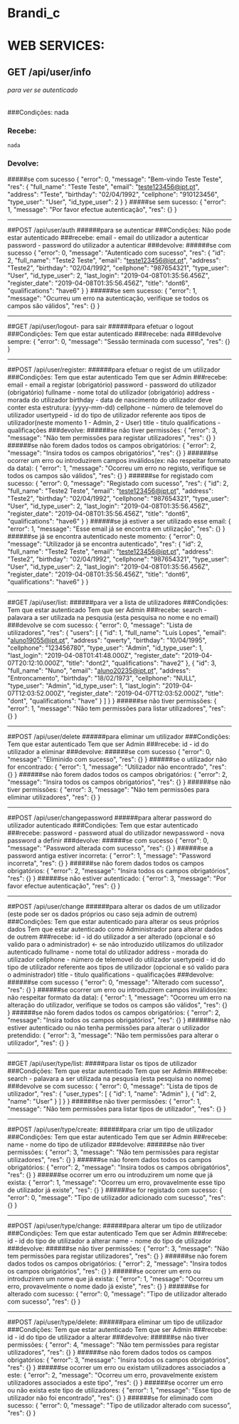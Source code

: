 ﻿# Brandi_c
# WEB SERVICES:
## GET /api/user/info
###### para ver se autenticado
###Condições:
	nada
### Recebe:
	nada
### Devolve:
#####se com sucesso
    {
       "error": 0,
       "message": "Bem-vindo Teste Teste",
       "res": {
           "full_name": "Teste Teste",
           "email": "teste123456@ipt.pt",
           "address": "Teste",
           "birthday": "02/04/1992",
           "cellphone": "910123456",
           "type_user": "User",
           "id_type_user": 2
       }
    }
#####se sem sucesso:
    {
       "error": 1,
       "message": "Por favor efectue autenticação",
       "res": {}
    }

------------
##POST /api/user/auth
######para se autenticar
###Condições:
	Não pode estar autenticado
###recebe:
    email - email do utilizador a autenticar
    password - password do utilizador a autenticar
###devolve:
######se com sucesso
    {
        "error": 0,
        "message": "Autenticado com sucesso",
        "res": {
            "id": 2,
            "full_name": "Teste2 Teste",
            "email": "teste123456@ipt.pt",
            "address": "Teste2",
            "birthday": "02/04/1992",
            "cellphone": "987654321",
            "type_user": "User",
            "id_type_user": 2,
            "last_login": "2019-04-08T01:35:56.456Z",
            "register_date": "2019-04-08T01:35:56.456Z",
            "title": "dont6",
            "qualifications": "have6"
        }
    }
######se sem sucesso:
    {
       "error": 1,
       "message": "Ocurreu um erro na autenticaçăo, verifique se todos os campos săo válidos",
       "res": {}
    }

------------
##GET /api/user/logout- para sair
######para efetuar o logout
###Condições:
	Tem que estar autenticado
###recebe:
	nada
###devolve sempre:
    {
       "error": 0,
       "message": "Sessão terminada com sucesso",
       "res": {}
    }

------------
##POST /api/user/register:
######para efetuar o regist de um utilizador
###Condições:
	Tem que estar autenticado
		Tem que ser Admin
###recebe:
    email - email a registar (obrigatório)
    password - password do utilizador (obrigatório)
    fullname - nome total do utilizador (obrigatório)
    address - morada do utilizador
    birthday - data de nascimento do utilizador deve conter esta estrutura: (yyyy-mm-dd)
    cellphone - número de telemovel do utilizador
    usertypeid - id do tipo de utilizador referente aos tipos de utilizador(neste momento 1 - Admin, 2 - User)
    title - titulo
    qualifications - qualificações
###devolve:
######se não tiver permissões:
    {
           "error": 3,
           "message": "Não tem permissões para registar utilizadores",
           "res": {}
     }
######se não forem dados todos os campos obrigatórios:
    {
       "error": 2,
       "message": "Insira todos os campos obrigatórios",
       "res": {}
    }
######se ocorrer um erro ou introduzirem campos inválidos(ex: não respeitar formato da data):
    {
       "error": 1,
       "message": "Ocorreu um erro no registo, verifique se todos os campos săo válidos",
       "res": {}
    }
######se for registado com sucesso:
    {
       "error": 0,
       "message": "Registado com sucesso",
        "res": {
            "id": 2,
            "full_name": "Teste2 Teste",
            "email": "teste123456@ipt.pt",
            "address": "Teste2",
            "birthday": "02/04/1992",
            "cellphone": "987654321",
            "type_user": "User",
            "id_type_user": 2,
            "last_login": "2019-04-08T01:35:56.456Z",
            "register_date": "2019-04-08T01:35:56.456Z",
            "title": "dont6",
            "qualifications": "have6"
        }
    }
######se já estiver a ser utilizado esse email:
    {
       "error": 1,
       "message": "Esse email já se encontra em utilização",
       "res": {}
    }
######se já se encontra autenticado neste momento:
    {
       "error": 0,
       "message": "Utilizador já se encontra autenticado",
            "res": {
                "id": 2,
                "full_name": "Teste2 Teste",
                "email": "teste123456@ipt.pt",
                "address": "Teste2",
                "birthday": "02/04/1992",
                "cellphone": "987654321",
                "type_user": "User",
                "id_type_user": 2,
                "last_login": "2019-04-08T01:35:56.456Z",
                "register_date": "2019-04-08T01:35:56.456Z",
                "title": "dont6",
                "qualifications": "have6"
            }
    }

------------
##GET /api/user/list:
######para ver a lista de utilizadores
###Condições:
	Tem que estar autenticado
		Tem que ser Admin
###recebe:
	search - palavara a ser utilizada na pesqusia (esta pesquisa no nome e no email)
###devolve se com sucesso:
    {
        "error": 0,
        "message": "Lista de utilizadores",
        "res": {
            "users": [
                {
                    "id": 1,
                    "full_name": "Luís Lopes",
                    "email": "aluno19055@ipt.pt",
                    "address": "qwerty",
                    "birthday": "10/04/1995",
                    "cellphone": "123456780",
                    "type_user": "Admin",
                    "id_type_user": 1,
                    "last_login": "2019-04-08T01:41:48.000Z",
                    "register_date": "2019-04-07T20:12:10.000Z",
                    "title": "dont2",
                    "qualifications": "have2"
                },
                {
                    "id": 3,
                    "full_name": "Nuno",
                    "email": "aluno20235@ipt.pt",
                    "address": "Entroncamento",
                    "birthday": "18/02/1973",
                    "cellphone": "NULL",
                    "type_user": "Admin",
                    "id_type_user": 1,
                    "last_login": "2019-04-07T12:03:52.000Z",
                    "register_date": "2019-04-07T12:03:52.000Z",
                    "title": "dont",
                    "qualifications": "have"
                }
            ]
        }
    }
######se não tiver permissões:
    {
           "error": 1,
           "message": "Não tem permissões para listar utilizadores",
           "res": {}
     }

------------
##POST /api/user/delete
######para eliminar um utilizador
###Condições:
	Tem que estar autenticado
		Tem que ser Admin
###recebe:
    id - id do utilizador a eliminar
###devolve:
######se com sucesso
    {
        "error": 0,
        "message": "Eliminido com sucesso",
        "res": {}
    }
######se o utilizador não for encontrado:
    {
       "error": 1,
       "message": "Utilizador não encontrado",
       "res": {}
    }
######se não forem dados todos os campos obrigatórios:
    {
       "error": 2,
       "message": "Insira todos os campos obrigatórios",
       "res": {}
    }
######se não tiver permissões:
    {
           "error": 3,
           "message": "Não tem permissões para eliminar utilizadores",
           "res": {}
     }

------------
##POST /api/user/changepassword
######para alterar password do utilizador autenticado
###Condições:
	Tem que estar autenticado
###recebe:
    password - password atual do utilizador
    newpassword - nova password a definir
###devolve:
######se com sucesso
    {
        "error": 0,
        "message": "Password alterada com sucesso",
        "res": {}
    }
######se a password antiga estiver incorreta:
    {
       "error": 1,
       "message": "Password incorreta",
       "res": {}
    }
######se não forem dados todos os campos obrigatórios:
    {
       "error": 2,
       "message": "Insira todos os campos obrigatórios",
       "res": {}
    }
######se não estiver autenticado:
    {
           "error": 3,
           "message": "Por favor efectue autenticação",
           "res": {}
     }

------------
##POST /api/user/change
######para alterar os dados de um utilizador (este pode ser os dados próprios ou caso seja admin de outrem)
###Condições:
	Tem que estar autenticado para alterar os seus próprios dados
	Tem que estar autenticado como Administrador para alterar dados de outrem
###recebe:
    id - id do utilizador a ser alterado (opcional e só valido para o administrador) <- se não introduzido utilizamos do utilizador autenticado
    fullname - nome total do utilizador
    address - morada do utilizador
    cellphone - número de telemovel do utilizador
    usertypeid - id do tipo de utilizador referente aos tipos de utilizador (opcional e só valido para o administrador)
    title - titulo
    qualifications - qualificações
###devolve:
######se com sucesso
    {
        "error": 0,
        "message": "Alterado com sucesso",
        "res": {}
    }
######se ocorrer um erro ou introduzirem campos inválidos(ex: não respeitar formato da data):
    {
       "error": 1,
       "message": "Ocorreu um erro na alteração do utilizador, verifique se todos os campos săo válidos",
       "res": {}
    }
######se não forem dados todos os campos obrigatórios:
    {
       "error": 2,
       "message": "Insira todos os campos obrigatórios",
       "res": {}
    }
######se não estiver autenticado ou  não tenha permissões para alterar o utilizador pretendido:
    {
           "error": 3,
           "message": "Não tem permissões para alterar o utilizador",
           "res": {}
     }

------------
##GET /api/user/type/list:
#####para listar os tipos de utilizador
###Condições:
	Tem que estar autenticado
		Tem que ser Admin
###recebe:
	search - palavara a ser utilizada na pesqusia (esta pesquisa no nome)
###devolve se com sucesso:
    {
        "error": 0,
        "message": "Lista de tipos de utilizador",
        "res": {
            "user_types": [
                {
                    "id": 1,
                    "name": "Admin"
                },
                {
                    "id": 2,
                    "name": "User"
                }
            ]
        }
    }
######se não tiver permissões:
    {
           "error": 1,
           "message": "Não tem permissões para listar tipos de utilizador",
           "res": {}
     }

------------
##POST /api/user/type/create:
######para criar um tipo de utilizador
###Condições:
	Tem que estar autenticado
		Tem que ser Admin
###recebe:
    name - nome do tipo de utilizador
###devolve:
######se não tiver permissões:
    {
           "error": 3,
           "message": "Não tem permissões para registar utilizadores",
           "res": {}
     }
######se não forem dados todos os campos obrigatórios:
    {
       "error": 2,
       "message": "Insira todos os campos obrigatórios",
       "res": {}
    }
######se ocorrer um erro ou introduzirem um nome que já exista:
    {
       "error": 1,
       "message": "Ocorreu um erro, provavelmente esse tipo de utilizador já existe",
       "res": {}
    }
######se for registado com sucesso:
    {
       "error": 0,
       "message": "Tipo de utilizador adicionado com sucesso",
        "res": {}
    }

------------
##POST /api/user/type/change:
######para alterar um tipo de utilizador
###Condições:
	Tem que estar autenticado
		Tem que ser Admin
###recebe:
	id - id do tipo de utilizador a alterar
	name - nome do tipo de utilizador
###devolve:
######se não tiver permissões:
    {
           "error": 3,
           "message": "Não tem permissões para registar utilizadores",
           "res": {}
     }
######se não forem dados todos os campos obrigatórios:
    {
       "error": 2,
       "message": "Insira todos os campos obrigatórios",
       "res": {}
    }
######se ocorrer um erro ou introduzirem um nome que já exista:
    {
       "error": 1,
       "message": "Ocorreu um erro, provavelmente o nome dado já existe",
       "res": {}
    }
######se for alterado com sucesso:
    {
       "error": 0,
       "message": "Tipo de utilizador alterado com sucesso",
        "res": {}
    }

------------
##POST /api/user/type/delete:
######para eliminar um tipo de utilizador
###Condições:
	Tem que estar autenticado
		Tem que ser Admin
###recebe:
	id - id do tipo de utilizador a alterar
###devolve:
######se não tiver permissões:
    {
           "error": 4,
           "message": "Não tem permissões para registar utilizadores",
           "res": {}
     }
######se não forem dados todos os campos obrigatórios:
    {
       "error": 3,
       "message": "Insira todos os campos obrigatórios",
       "res": {}
    }
######se ocorrer um erro ou existam utilizadores associados a este:
    {
       "error": 2,
       "message": "Ocorreu um erro, provavelmente existem utilizadores associados a este tipo",
       "res": {}
    }
######se ocorrer um erro ou não exista este tipo de utilizadores:
    {
       "error": 1,
       "message": "Esse tipo de utilizador não foi encontrado",
       "res": {}
    }
######se for eliminado com sucesso:
    {
       "error": 0,
       "message": "Tipo de utilizador alterado com sucesso",
        "res": {}
    }
